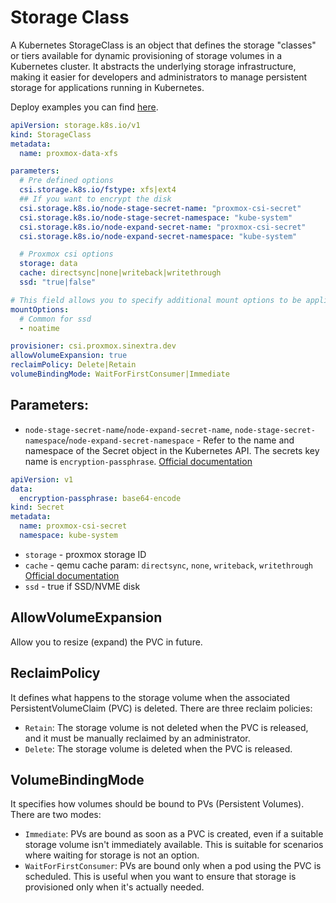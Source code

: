 # Storage Class

A Kubernetes StorageClass is an object that defines the storage "classes" or tiers available for dynamic provisioning of storage volumes in a Kubernetes cluster. It abstracts the underlying storage infrastructure, making it easier for developers and administrators to manage persistent storage for applications running in Kubernetes.

Deploy examples you can find [here](deploy/).

```yaml
apiVersion: storage.k8s.io/v1
kind: StorageClass
metadata:
  name: proxmox-data-xfs

parameters:
  # Pre defined options
  csi.storage.k8s.io/fstype: xfs|ext4
  ## If you want to encrypt the disk
  csi.storage.k8s.io/node-stage-secret-name: "proxmox-csi-secret"
  csi.storage.k8s.io/node-stage-secret-namespace: "kube-system"
  csi.storage.k8s.io/node-expand-secret-name: "proxmox-csi-secret"
  csi.storage.k8s.io/node-expand-secret-namespace: "kube-system"

  # Proxmox csi options
  storage: data
  cache: directsync|none|writeback|writethrough
  ssd: "true|false"

# This field allows you to specify additional mount options to be applied when the volume is mounted on the node
mountOptions:
  # Common for ssd
  - noatime

provisioner: csi.proxmox.sinextra.dev
allowVolumeExpansion: true
reclaimPolicy: Delete|Retain
volumeBindingMode: WaitForFirstConsumer|Immediate
```

## Parameters:

* `node-stage-secret-name`/`node-expand-secret-name`,  `node-stage-secret-namespace`/`node-expand-secret-namespace` - Refer to the name and namespace of the Secret object in the Kubernetes API. The secrets key name is `encryption-passphrase`. [Official documentation](https://kubernetes-csi.github.io/docs/secrets-and-credentials-storage-class.html)

```yaml
apiVersion: v1
data:
  encryption-passphrase: base64-encode
kind: Secret
metadata:
  name: proxmox-csi-secret
  namespace: kube-system
```

* `storage` - proxmox storage ID
* `cache` - qemu cache param: `directsync`, `none`, `writeback`, `writethrough` [Official documentation](https://pve.proxmox.com/wiki/Performance_Tweaks)
* `ssd` - true if SSD/NVME disk

## AllowVolumeExpansion

Allow you to resize (expand) the PVC in future.

## ReclaimPolicy

It defines what happens to the storage volume when the associated PersistentVolumeClaim (PVC) is deleted. There are three reclaim policies:

* `Retain`: The storage volume is not deleted when the PVC is released, and it must be manually reclaimed by an administrator.
* `Delete`: The storage volume is deleted when the PVC is released.

## VolumeBindingMode

It specifies how volumes should be bound to PVs (Persistent Volumes). There are two modes:

* `Immediate`: PVs are bound as soon as a PVC is created, even if a suitable storage volume isn't immediately available. This is suitable for scenarios where waiting for storage is not an option.
* `WaitForFirstConsumer`: PVs are bound only when a pod using the PVC is scheduled. This is useful when you want to ensure that storage is provisioned only when it's actually needed.
